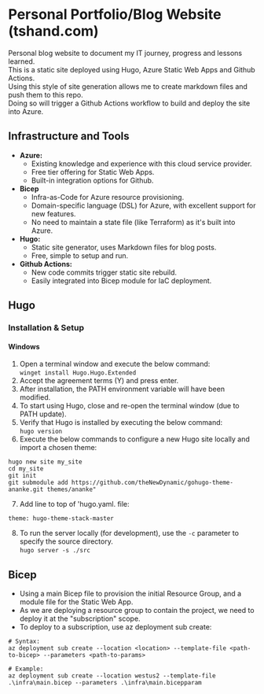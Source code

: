 # Personal Portfolio/Blog Website (tshand.com)

Personal blog website to document my IT journey, progress and lessons learned.  
This is a static site deployed using Hugo, Azure Static Web Apps and Github Actions.  
Using this style of site generation allows me to create markdown files and push them to this repo.  
Doing so will trigger a Github Actions workflow to build and deploy the site into Azure.  

## Infrastructure and Tools

- **Azure:**
  - Existing knowledge and experience with this cloud service provider.
  - Free tier offering for Static Web Apps.
  - Built-in integration options for Github.
- **Bicep**
  - Infra-as-Code for Azure resource provisioning.
  - Domain-specific language (DSL) for Azure, with excellent support for new features.
  - No need to maintain a state file (like Terraform) as it's built into Azure.
- **Hugo:**
  - Static site generator, uses Markdown files for blog posts.
  - Free, simple to setup and run.
- **Github Actions:**
  - New code commits trigger static site rebuild.
  - Easily integrated into Bicep module for IaC deployment.

## Hugo

### Installation & Setup

#### Windows

1. Open a terminal window and execute the below command:  
`winget install Hugo.Hugo.Extended`  
2. Accept the agreement terms (Y) and press enter.  
3. After installation, the PATH environment variable will have been modified.  
4. To start using Hugo, close and re-open the terminal window (due to PATH update).  
5. Verify that Hugo is installed by executing the below command:  
`hugo version`
6. Execute the below commands to configure a new Hugo site locally and import a chosen theme:  
```text
hugo new site my_site
cd my_site
git init
git submodule add https://github.com/theNewDynamic/gohugo-theme-ananke.git themes/ananke"
```
7. Add line to top of 'hugo.yaml. file:
```
theme: hugo-theme-stack-master
```
8. To run the server locally (for development), use the `-c` parameter to specify the source directory.  
`hugo server -s ./src`  

## Bicep

- Using a main Bicep file to provision the initial Resource Group, and a module file for the Static Web App.  
- As we are deploying a resource group to contain the project, we need to deploy it at the "subscription" scope.  
- To deploy to a subscription, use az deployment sub create:

```azurecli
# Syntax:
az deployment sub create --location <location> --template-file <path-to-bicep> --parameters <path-to-params>

# Example:
az deployment sub create --location westus2 --template-file .\infra\main.bicep --parameters .\infra\main.bicepparam

```
